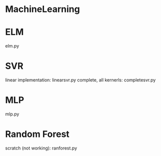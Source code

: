 # MachineLearning

# ELM
elm.py
# SVR

linear implementation: linearsvr.py
complete, all kernerls: completesvr.py

# MLP
mlp.py

# Random Forest

scratch (not working): ranforest.py

